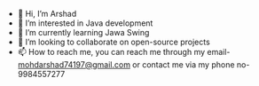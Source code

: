 - 👋 Hi, I’m Arshad
- 👀 I’m interested in Java development
- 🌱 I’m currently learning Jawa Swing
- 💞️ I’m looking to collaborate on open-source projects 
- 📫 How to reach me, you can reach me through my email- mohdarshad74197@gmail.com or contact me via my phone no- 9984557277

<!---
Arshad5646/Arshad5646 is a ✨ special ✨ repository because its `README.md` (this file) appears on your GitHub profile.
You can click the Preview link to take a look at your changes.
--->
